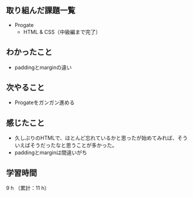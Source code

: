 ## 取り組んだ課題一覧
- Progate
  - HTML & CSS（中級編まで完了）
## わかったこと
- paddingとmarginの違い
## 次やること
- Progateをガンガン進める
## 感じたこと
- 久しぶりのHTMLで、ほとんど忘れているかと思ったが始めてみれば、そういえばそうだったなと思うことが多かった。
- paddingとmarginは間違いがち
## 学習時間
9 h （累計：11 h）
